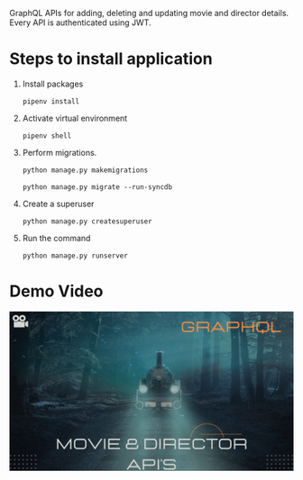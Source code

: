 GraphQL APIs for adding, deleting and updating movie and director details. Every API is authenticated using JWT.

# Steps to install application
1. Install packages    
    ```
    pipenv install
    ```

2. Activate virtual environment
    ```
    pipenv shell
    ```

3. Perform migrations.
    ```
    python manage.py makemigrations
    ```
    ```
    python manage.py migrate --run-syncdb
    ```

4. Create a superuser
     ```
    python manage.py createsuperuser
    ```
  
5. Run the command 
    ```
    python manage.py runserver
    ```

# Demo Video
[![Video Thumbnail](https://github.com/devbk007/django_graphene_queries_mutation_authentication/blob/master/youtube_thumbnail.png)](https://youtu.be/_434Dub-kC8)